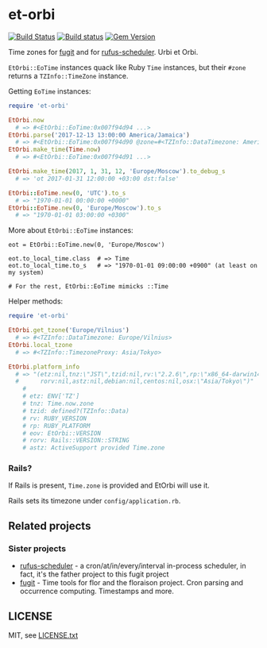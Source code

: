 
# et-orbi

[![Build Status](https://secure.travis-ci.org/floraison/et-orbi.svg)](http://travis-ci.org/floraison/et-orbi)
[![Build status](https://ci.appveyor.com/api/projects/status/6tbo9lk9qdor8ipl?svg=true)](https://ci.appveyor.com/project/jmettraux/et-orbi)
[![Gem Version](https://badge.fury.io/rb/et-orbi.svg)](http://badge.fury.io/rb/et-orbi)

Time zones for [fugit](https://github.com/floraison/fugit) and for [rufus-scheduler](https://github.com/jmettraux/rufus-scheduler). Urbi et Orbi.

`EtOrbi::EoTime` instances quack like Ruby `Time` instances, but their `#zone` returns a `TZInfo::TimeZone` instance.

Getting `EoTime` instances:
```ruby
require 'et-orbi'

EtOrbi.now
  # => #<EtOrbi::EoTime:0x007f94d94 ...>
EtOrbi.parse('2017-12-13 13:00:00 America/Jamaica')
  # => #<EtOrbi::EoTime:0x007f94d90 @zone=#<TZInfo::DataTimezone: America/Jamaica>...>
EtOrbi.make_time(Time.now)
  # => #<EtOrbi::EoTime:0x007f94d91 ...>

EtOrbi.make_time(2017, 1, 31, 12, 'Europe/Moscow').to_debug_s
  # => 'ot 2017-01-31 12:00:00 +03:00 dst:false'

EtOrbi::EoTime.new(0, 'UTC').to_s
  # => "1970-01-01 00:00:00 +0000"
EtOrbi::EoTime.new(0, 'Europe/Moscow').to_s
  # => "1970-01-01 03:00:00 +0300"
```

More about `EtOrbi::EoTime` instances:
```
eot = EtOrbi::EoTime.new(0, 'Europe/Moscow')

eot.to_local_time.class  # => Time
eot.to_local_time.to_s   # => "1970-01-01 09:00:00 +0900" (at least on my system)

# For the rest, EtOrbi::EoTime mimicks ::Time
```

Helper methods:
```ruby
require 'et-orbi'

EtOrbi.get_tzone('Europe/Vilnius')
  # => #<TZInfo::DataTimezone: Europe/Vilnius>
EtOrbi.local_tzone
  # => #<TZInfo::TimezoneProxy: Asia/Tokyo>

EtOrbi.platform_info
  # => "(etz:nil,tnz:\"JST\",tzid:nil,rv:\"2.2.6\",rp:\"x86_64-darwin14\",eov:\"1.0.1\",
  #      rorv:nil,astz:nil,debian:nil,centos:nil,osx:\"Asia/Tokyo\")"
    #
    # etz: ENV['TZ']
    # tnz: Time.now.zone
    # tzid: defined?(TZInfo::Data)
    # rv: RUBY_VERSION
    # rp: RUBY_PLATFORM
    # eov: EtOrbi::VERSION
    # rorv: Rails::VERSION::STRING
    # astz: ActiveSupport provided Time.zone
```

### Rails?

If Rails is present, `Time.zone` is provided and EtOrbi will use it.

Rails sets its timezone under `config/application.rb`.


## Related projects

### Sister projects

* [rufus-scheduler](https://github.com/jmettraux/rufus-scheduler) - a cron/at/in/every/interval in-process scheduler, in fact, it's the father project to this fugit project
* [fugit](https://github.com/floraison/fugit) - Time tools for flor and the floraison project. Cron parsing and occurrence computing. Timestamps and more.


## LICENSE

MIT, see [LICENSE.txt](LICENSE.txt)

